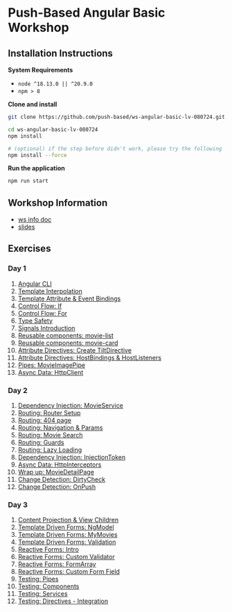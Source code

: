 # Push-Based Angular Basic Workshop

## Installation Instructions

**System Requirements**

* `node ^18.13.0 || ^20.9.0`
* `npm > 8`

**Clone and install**

```bash
git clone https://github.com/push-based/ws-angular-basic-lv-080724.git

cd ws-angular-basic-lv-080724
npm install

# (optional) if the step before didn't work, please try the following
npm install --force
```

**Run the application**

```bash
npm run start
```

## Workshop Information

* [ws info doc](https://docs.google.com/document/d/1BZzSD3VUfe1JuOi8pLu_pI1XVO56KMK29TX5Lpks_Kk/edit?usp=drive_link)
* [slides](https://drive.google.com/drive/folders/1IpVqZmugIr37yYj0oWJSgYTqulUbDJpF?usp=drive_link)

## Exercises

### Day 1

1. [Angular CLI](./exercises/angular%20cli%20intro.md)
2. [Template Interpolation](./exercises/components%20&%20template/template-interpolation)
3. [Template Attribute & Event Bindings](./exercises/components%20&%20template/attribute-and-event-bindings.md)
4. [Control Flow: If](./exercises/components%20&%20template/control-flow-if.md)
5. [Control Flow: For](./exercises/components%20&%20template/control-flow-for.md)
6. [Type Safety](./exercises/components%20&%20template/type-safety.md)
7. [Signals Introduction](./exercises/signals/signals-introduction.md)
8. [Reusable components: movie-list](./exercises/components%20&%20template/movie-list-component.md)
9. [Reusable components: movie-card](./exercises/components%20&%20template/movie-card-component.md)
10. [Attribute Directives: Create TiltDirective](exercises/components%20&%20template/attribute_directives.md)
11. [Attribute Directives: HostBindings & HostListeners](exercises/components%20&%20template/attribute_directive_hostbinding_hostlistener.md)
12. [Pipes: MovieImagePipe](exercises/components%20&%20template/pipes.md)
13. [Async Data: HttpClient](exercises/async%20data%20-%20http/http-client.md)


### Day 2

1. [Dependency Injection: MovieService](exercises/dependency%20injection/services.md)
2. [Routing: Router Setup](exercises/routing/routing_setup.md)
3. [Routing: 404 page](./exercises/routing/routing_404.md)
4. [Routing: Navigation & Params](exercises/routing/routing_navigation_and_params.md)
5. [Routing: Movie Search](./exercises/routing/routing_manual-navigation.md)
6. [Routing: Guards](./exercises/routing/routing_guards.md)
7. [Routing: Lazy Loading](exercises/routing/routing_lazyloading.md)
8. [Dependency Injection: InjectionToken](./exercises/dependency%20injection/injection-tokens.md)
9. [Async Data: HttpInterceptors](exercises/async%20data%20-%20http/http-interceptors.md)
10. [Wrap up: MovieDetailPage](./exercises/wrap-up_detail-page.md)
11. [Change Detection: DirtyCheck](./exercises/)
12. [Change Detection: OnPush](./exercises/change-detection%20-%20OnPush.md)


### Day 3

1. [Content Projection & View Children]()
2. [Template Driven Forms: NgModel](./exercises/forms%20-%20template-driven-forms_movie-search.md)
3. [Template Driven Forms: MyMovies](./exercises/forms%20-%20template-driven-forms_my-movies.md)
4. [Template Driven Forms: Validation](./exercises/forms%20-%20template-driven-forms_simple-validation.md)
5. [Reactive Forms: Intro](./exercises/forms%20-%20reactive-forms_my-movie-list.md)
6. [Reactive Forms: Custom Validator](./exercises/forms%20-%20reactive-forms_custom-validation.md)
7. [Reactive Forms: FormArray](./exercises/forms%20-%20reactive-forms_dynamic-forms.md)
8. [Reactive Forms: Custom Form Field](./exercises/forms%20-%20reactive-forms_custom-form-field.md)
9. [Testing: Pipes](./exercises/testing%20-%20unit_pipes.md)
10. [Testing: Components](./exercises/testing%20-%20components_unit.md)
11. [Testing: Services](./exercises/testing%20-%20service_unit.md)
12. [Testing: Directives - Integration](./exercises/testing%20-%20directive_integration.md)
